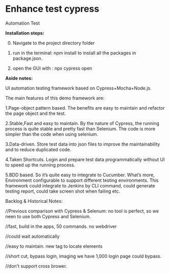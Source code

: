 # Enhance test cypress

Automation Test

**Installation steps:**

0) Navigate to the project directory folder

1) run in the terminal: npm install to install all the packages in package.json.

2) open the GUI with : npx cypress open




**Aside notes:**

UI automation testing framework based on Cypress+Mocha+Node.js.

The main features of this demo framework are:

1.Page-object pattern based. The benefits are easy to maintain and refactor the page object and the test.

2.Stable,Fast and easy to maintain. By the nature of Cypress, the running process is quite stable and pretty fast than Selenium. The code is more simpler than the code when using selenium.

3.Data-driven. Store test data into json files to improve the maintainability and to reduce duplicated code.

4.Taken Shortcuts. Login and prepare test data programmatically without UI to speed up the running process.

5.BDD based. So it’s quite easy to integrate to Cucumber.
What’s more, Environment configurable to support different testing environments. This framework could integrate to Jenkins by CLI command, could generate testing report, could take screen shot when failing etc.


Backlog & Historical Notes:

//Previous comparison with Cypress & Selenum: no tool is perfect, so we neen to use both Cypress and Selenium. 

//fast, build in the apps, 50 commands. no webdriver

//could wait automatically

//easy to maintain. new tag to locate elements

//short cut, bypass login, imaging we have 1,000 login page could bypass.

//don't support cross brower.


